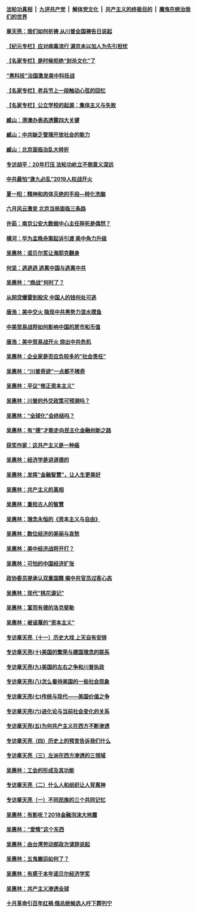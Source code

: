 

####  [法轮功真相](../../../../basic/blob/master/README.md?t=06280331) &nbsp;|&nbsp; [九评共产党](../../../../9ping.md/blob/master/README.md?t=06280331) &nbsp;|&nbsp; [解体党文化](../../../../jtdwh.md/blob/master/README.md?t=06280331)  &nbsp;|&nbsp; [共产主义的终极目的](../../../../gczydzjmd.md/blob/master/README.md?t=06280331) &nbsp;|&nbsp; [魔鬼在统治我们的世界](../../../../mgztzwmdsj.md/blob/master/README.md?t=06280331) 

#### [章天亮：我们如何祈祷 从川普全国祷告日说起](../pages/nsc423/n11944627.md?t=06280331) 

#### [【纪元专栏】应对病毒流行 渥京未以加人为先引担忧](../pages/nsc423/n11875714.md?t=06280331) 

#### [【名家专栏】是时候拒绝“封杀文化”了](../pages/nsc423/n11814093.md?t=06280331) 

#### [“黑科技”治国激发美中科技战](../pages/nsc423/n11638056.md?t=06280331) 

#### [【名家专栏】老兵节上一段触动心弦的回忆](../pages/nsc423/n11646016.md?t=06280331) 

#### [【名家专栏】公立学校的起源：集体主义与失败](../pages/nsc423/n11601833.md?t=06280331) 

#### [臧山：港澳办表态透露四大关键](../pages/nsc423/n11421628.md?t=06280331) 

#### [臧山：中共缺乏管理开放社会的能力](../pages/nsc423/n11407457.md?t=06280331) 

#### [臧山：北京面临治乱大转折](../pages/nsc423/n11406895.md?t=06280331) 

#### [专访胡平：20年打压 法轮功屹立不倒意义深远](../pages/nsc423/n11398800.md?t=06280331) 

#### [中共最怕“逢九必乱”2019人权战开火](../pages/nsc423/n11385248.md?t=06280331) 

#### [夏一阳：精神和肉体灭绝的手段—转化洗脑](../pages/nsc423/n11368250.md?t=06280331) 

#### [六月风云激变 北京当局面临三条路](../pages/nsc423/n11313668.md?t=06280331) 

#### [许茹：南京公安大数据中心主任猝死是偶然？](../pages/nsc423/n11064744.md?t=06280331) 

#### [横河：华为孟晚舟案起诉引渡 美中角力升级](../pages/nsc423/n11027230.md?t=06280331) 

#### [吴惠林：诺贝尔奖让海耶克翻身](../pages/nsc423/n10890049.md?t=06280331) 

#### [何坚：逃逃逃 逃离中国与逃离中共](../pages/nsc423/n10592891.md?t=06280331) 

#### [吴惠林：“商战”何时了？](../pages/nsc423/n10573558.md?t=06280331) 

#### [从网贷爆雷到股灾 中国人的钱何处可逃](../pages/nsc423/n10572800.md?t=06280331) 

#### [唐浩：美中交火 隐现中共黑势力混水摸鱼](../pages/nsc423/n10544040.md?t=06280331) 

#### [中美贸易战将如何影响中国的房市和币值](../pages/nsc423/n10543697.md?t=06280331) 

#### [唐浩：美中贸易战开火 烧出中共危机](../pages/nsc423/n10540126.md?t=06280331) 

#### [吴惠林：企业家是否应负较多的“社会责任”](../pages/nsc423/n10535022.md?t=06280331) 

#### [吴惠林：“川普奇迹”一点都不稀奇](../pages/nsc423/n10512808.md?t=06280331) 

#### [吴惠林：平议“修正资本主义”](../pages/nsc423/n10495724.md?t=06280331) 

#### [吴惠林：川普的外交政策可预测吗？](../pages/nsc423/n10462387.md?t=06280331) 

#### [吴惠林：“全球化”会终结吗？](../pages/nsc423/n10452838.md?t=06280331) 

#### [吴惠林：有“德”才能走向民主化金融创新之路](../pages/nsc423/n10432292.md?t=06280331) 

#### [获奖作家：这共产主义是一种癌](../pages/nsc423/n10431541.md?t=06280331) 

#### [吴惠林：经济学是讲道德的](../pages/nsc423/n10398014.md?t=06280331) 

#### [吴惠林：发挥“金融智慧”，让人生更美好](../pages/nsc423/n10375019.md?t=06280331) 

#### [吴惠林：共产主义的真相](../pages/nsc423/n10351394.md?t=06280331) 

#### [吴惠林：重拾古人的智慧](../pages/nsc423/n10337691.md?t=06280331) 

#### [吴惠林：理念永恒的《资本主义与自由》](../pages/nsc423/n10316274.md?t=06280331) 

#### [吴惠林：数位经济的美丽与哀愁](../pages/nsc423/n10292946.md?t=06280331) 

#### [吴惠林：美中经济战将开打？](../pages/nsc423/n10258825.md?t=06280331) 

#### [吴惠林：可怕的中国经济扩张](../pages/nsc423/n10219147.md?t=06280331) 

#### [政协委员提承认双重国籍 揭中共官员过客心态](../pages/nsc423/n10208809.md?t=06280331) 

#### [吴惠林：现代“桃花源记”](../pages/nsc423/n10185234.md?t=06280331) 

#### [吴惠林：富而有德的洛克斐勒](../pages/nsc423/n10142264.md?t=06280331) 

#### [吴惠林：被诬蔑的“资本主义”](../pages/nsc423/n10124816.md?t=06280331) 

#### [专访章天亮（十一）历史大戏 上天自有安排](../pages/nsc423/n10094905.md?t=06280331) 

#### [专访章天亮(十)美国的繁荣与建国理念的联系](../pages/nsc423/n10094899.md?t=06280331) 

#### [专访章天亮(九)美国的左右之争和川普执政](../pages/nsc423/n10094889.md?t=06280331) 

#### [专访章天亮(八)怎么看待美国的一些社会现象](../pages/nsc423/n10094857.md?t=06280331) 

#### [专访章天亮(七)传统与现代——美国价值之争](../pages/nsc423/n10093140.md?t=06280331) 

#### [专访章天亮(六)进化论与当前社会变化的关系](../pages/nsc423/n10092036.md?t=06280331) 

#### [专访章天亮(五)为何共产主义在西方不断渗透](../pages/nsc423/n10083620.md?t=06280331) 

#### [专访章天亮（四）历史上的预言告诉我们什么](../pages/nsc423/n10083606.md?t=06280331) 

#### [专访章天亮（三）左派在西方渗透的三领域](../pages/nsc423/n10081115.md?t=06280331) 

#### [吴惠林：工会的形成及其功能](../pages/nsc423/n10080633.md?t=06280331) 

#### [专访章天亮（二）什么人和组织让人背离神](../pages/nsc423/n10076637.md?t=06280331) 

#### [专访章天亮（一）不同民族的三个共同记忆](../pages/nsc423/n10074188.md?t=06280331) 

#### [吴惠林：有影呒？2018金融泡沫大地震](../pages/nsc423/n10040534.md?t=06280331) 

#### [吴惠林：“爱情”这个东西](../pages/nsc423/n10019423.md?t=06280331) 

#### [吴惠林：由台湾劳动部政次请辞说起](../pages/nsc423/n9979679.md?t=06280331) 

#### [吴惠林：五鬼搬运如何了？](../pages/nsc423/n9925338.md?t=06280331) 

#### [吴惠林：有感于本年诺贝尔经济学奖](../pages/nsc423/n9871883.md?t=06280331) 

#### [吴惠林：共产主义渗透全球](../pages/nsc423/n9812748.md?t=06280331) 

#### [十月革命引百年红祸 俄总统候选人吁下葬列宁](../pages/nsc423/n9810182.md?t=06280331) 

